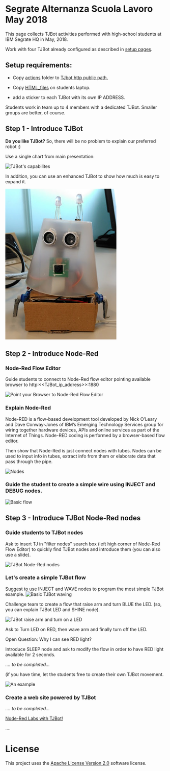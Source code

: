 # Segrate Alternanza Scuola Lavoro May 2018

This page collects TJBot activities performed with high-school students at IBM Segrate HQ in May, 2018.

Work with four TJBot already configured as described in [setup pages](https://github.com/fmanclossi/TJBot-playbook/tree/master/setup).

## Setup requirements:

* Copy [actions](Images/actions) folder to [TJbot http public path.](https://github.com/fmanclossi/TJBot-playbook/blob/master/setup/Setup_Node-Red_on_TJBot.md#setup-node-red-on-tjbot)

* Copy [HTML_files](HTML_files) on students laptop.

* add a sticker to each TJBot with its own IP ADDRESS.

Students work in team up to 4 members with a dedicated TJBot. Smaller groups are better, of course.

## Step 1 - Introduce TJBot

**Do you like TJBot?** So, there will be no problem to explain our preferred robot :)

Use a single chart from main presentation:

![TJBot's capabilites](Images/ASL_TJBot_capabilities.jpg)

In addition, you can use an enhanced TJBot to show how much is easy to expand it.

![Faccina (little face)](/Images/Faccina.jpg)


## Step 2 - Introduce Node-Red

### Node-Red Flow Editor

Guide students to connect to Node-Red flow editor pointing available browser to http:<<TJBot_ip_address>>:1880

![Point your Browser to Node-Red Flow Editor](Images/TJBot%20Lab%20-%20Node%20Reed%20Flow%20Editor.jpg)

### Explain Node-Red

Node-RED is a flow-based development tool developed by Nick O’Leary and Dave Conway-Jones of IBM’s Emerging Technology Services group for wiring together hardware devices, APIs and online services as part of the Internet of Things. Node-RED coding is performed by a browser-based flow editor.

Then show that Node-Red is just connect nodes with tubes. Nodes can be used to input info in tubes, extract info from them or elaborate data that pass through the pipe.

![Nodes](Images/TJBot%20Lab%20-%20Node%20Red%20Nodes.jpg)

### Guide the student to create a simple wire using INJECT and DEBUG nodes.

![Basic flow](Images/TJBot_basic_node_red_flow.jpg)

## Step 3 - Introduce TJBot Node-Red nodes

### Guide students to TJBot nodes

Ask to insert TJ in "filter nodes" search box (left high corner of Node-Red Flow Editor) to quickly find TJBot nodes and introduce them (you can also use a slide).

![TJBot Node-Red nodes](Images/TJBot%20Lab%20-%20TJBot%20nodes%20from%20JeanCarl%20Bisson.jpg)

### Let's create a simple TJBot flow

Suggest to use INJECT and WAVE nodes to program the most simple TJBot example.
![Basic TJBot waving](Images/TJBot_wave.jpg)

Challenge team to create a flow that raise arm and turn BLUE the LED. (so, you can explain TJBot LED and SHINE node).

![TJBot raise arm and turn on a LED](Images/TJBot_raise_arm_turn_led_blue.jpg)

Ask to Turn LED on RED, then wave arm and finally turn off the LED.

Open Question: Why I can see RED light?

Introduce SLEEP node and ask to modify the flow in order to have RED light available for 2 seconds.

*.... to be completed...*

(if you have time, let the students free to create their own TJBot movement.

![An example](Images/TJBot%20Lab%20-%20Moving%20and%20Shining.jpg)

### Create a web site powered by TJBot

*.... to be completed...*

[Node-Red Labs with TJBot!](https://github.com/fmanclossi/TJBot-playbook/tree/master/examples/Segrate_ASL2018)

....

# License  
This project uses the [Apache License Version 2.0](../../LICENSE) software license.  
